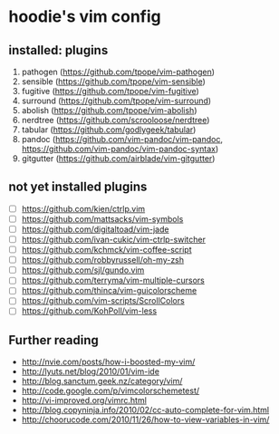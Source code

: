 # hoodie's vim config

## installed: plugins

  1. pathogen  (https://github.com/tpope/vim-pathogen)
  2. sensible  (https://github.com/tpope/vim-sensible)
  3. fugitive  (https://github.com/tpope/vim-fugitive)
  4. surround  (https://github.com/tpope/vim-surround)
  5. abolish   (https://github.com/tpope/vim-abolish)
  6. nerdtree  (https://github.com/scrooloose/nerdtree)
  7. tabular   (https://github.com/godlygeek/tabular)
  8. pandoc    (https://github.com/vim-pandoc/vim-pandoc, https://github.com/vim-pandoc/vim-pandoc-syntax)
  9. gitgutter (https://github.com/airblade/vim-gitgutter)
 
## not yet installed plugins

*	[ ] https://github.com/kien/ctrlp.vim
*	[ ] https://github.com/mattsacks/vim-symbols
*	[ ] https://github.com/digitaltoad/vim-jade
*	[ ] https://github.com/ivan-cukic/vim-ctrlp-switcher
*	[ ] https://github.com/kchmck/vim-coffee-script
*	[ ] https://github.com/robbyrussell/oh-my-zsh
*	[ ] https://github.com/sjl/gundo.vim
*	[ ] https://github.com/terryma/vim-multiple-cursors
*	[ ] https://github.com/thinca/vim-guicolorscheme
*	[ ] https://github.com/vim-scripts/ScrollColors
* [ ] https://github.com/KohPoll/vim-less

## Further reading

* http://nvie.com/posts/how-i-boosted-my-vim/
* http://lyuts.net/blog/2010/01/vim-ide
* http://blog.sanctum.geek.nz/category/vim/
* http://code.google.com/p/vimcolorschemetest/
* http://vi-improved.org/vimrc.html
* http://blog.copyninja.info/2010/02/cc-auto-complete-for-vim.html
* http://choorucode.com/2010/11/26/how-to-view-variables-in-vim/
